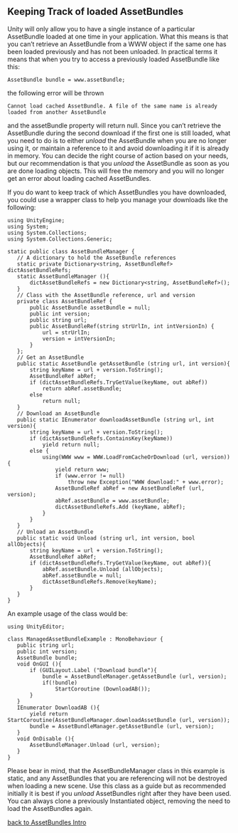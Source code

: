 Keeping Track of loaded AssetBundles
------------------------------------


Unity will only allow you to have a single instance of a particular AssetBundle loaded at one time in your application. What this means is that you can’t retrieve an AssetBundle from a WWW object if the same one has been loaded previously and has not been unloaded. In practical terms it means that when you try to access a previously loaded AssetBundle like this:

````
AssetBundle bundle = www.assetBundle;
````

the following error will be thrown

````
Cannot load cached AssetBundle. A file of the same name is already loaded from another AssetBundle
````

and the assetBundle property will return null. Since you can’t retrieve the AssetBundle during the second download if the first one is still loaded, what you need to do is to either _unload_ the AssetBundle when you are no longer using it, or maintain a reference to it and avoid downloading it if it is already in memory. You can decide the right course of action based on your needs, but our recommendation is that you _unload_ the AssetBundle as soon as you are done loading objects. This will free the memory and you will no longer get an error about loading cached AssetBundles. 

If you do want to keep track of which AssetBundles you have downloaded, you could use a wrapper class to help you manage your downloads like the following:

````
using UnityEngine;
using System;
using System.Collections;
using System.Collections.Generic;

static public class AssetBundleManager {
   // A dictionary to hold the AssetBundle references
   static private Dictionary<string, AssetBundleRef> dictAssetBundleRefs;
   static AssetBundleManager (){
       dictAssetBundleRefs = new Dictionary<string, AssetBundleRef>();
   }
   // Class with the AssetBundle reference, url and version
   private class AssetBundleRef {
       public AssetBundle assetBundle = null;
       public int version;
       public string url;
       public AssetBundleRef(string strUrlIn, int intVersionIn) {
           url = strUrlIn;
           version = intVersionIn;
       }
   };
   // Get an AssetBundle
   public static AssetBundle getAssetBundle (string url, int version){
       string keyName = url + version.ToString();
       AssetBundleRef abRef;
       if (dictAssetBundleRefs.TryGetValue(keyName, out abRef))
           return abRef.assetBundle;
       else
           return null;
   }
   // Download an AssetBundle
   public static IEnumerator downloadAssetBundle (string url, int version){
       string keyName = url + version.ToString();
       if (dictAssetBundleRefs.ContainsKey(keyName))
           yield return null;
       else {
           using(WWW www = WWW.LoadFromCacheOrDownload (url, version)){
               yield return www;
               if (www.error != null)
                   throw new Exception("WWW download:" + www.error);
               AssetBundleRef abRef = new AssetBundleRef (url, version);
               abRef.assetBundle = www.assetBundle;
               dictAssetBundleRefs.Add (keyName, abRef);
           }
       }
   }
   // Unload an AssetBundle
   public static void Unload (string url, int version, bool allObjects){
       string keyName = url + version.ToString();
       AssetBundleRef abRef;
       if (dictAssetBundleRefs.TryGetValue(keyName, out abRef)){
           abRef.assetBundle.Unload (allObjects);
           abRef.assetBundle = null;
           dictAssetBundleRefs.Remove(keyName);
       }
   }
}
````

An example usage of the class would be:

````
using UnityEditor;

class ManagedAssetBundleExample : MonoBehaviour {
   public string url;
   public int version;
   AssetBundle bundle;
   void OnGUI (){
       if (GUILayout.Label ("Download bundle"){
           bundle = AssetBundleManager.getAssetBundle (url, version);
           if(!bundle)
               StartCoroutine (DownloadAB());
       }
   }
   IEnumerator DownloadAB (){
       yield return StartCoroutine(AssetBundleManager.downloadAssetBundle (url, version));
       bundle = AssetBundleManager.getAssetBundle (url, version);
   }
   void OnDisable (){
       AssetBundleManager.Unload (url, version);
   }
}
````

Please bear in mind, that the AssetBundleManager class in this example is static, and any AssetBundles that you are referencing will not be destroyed when loading a new scene. Use this class as a guide but as recommended initially it is best if you _unload_ AssetBundles right after they have been used. You can always clone a previously Instantiated object, removing the need to load the AssetBundles again.


[back to AssetBundles Intro](AssetBundlesIntro.md)
